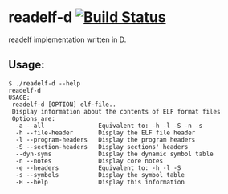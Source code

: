 # readelf-d [![Build Status](https://secure.travis-ci.org/kubo39/readelf-d.svg?branch=master)](http://travis-ci.org/kubo39/readelf-d)

readelf implementation written in D.

## Usage:

```console
$ ./readelf-d --help
readelf-d
USAGE:
 readelf-d [OPTION] elf-file..
 Display information about the contents of ELF format files
 Options are:
  -a --all               Equivalent to: -h -l -S -n -s
  -h --file-header       Display the ELF file header
  -l --program-headers   Display the program headers
  -S --section-headers   Display sections' headers
  --dyn-syms             Display the dynamic symbol table
  -n --notes             Display core notes
  -e --headers           Equivalent to: -h -l -S
  -s --symbols           Display the symbol table
  -H --help              Display this information
```
